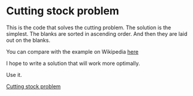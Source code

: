 # Cutting stock problem

This is the code that solves the cutting problem.
The solution is the simplest.
The blanks are sorted in ascending order.
And then they are laid out on the blanks.

You can compare with the example on Wikipedia [here](https://en.wikipedia.org/wiki/Cutting_stock_problem)

I hope to write a solution that will work more optimally.

Use it.


[Cutting stock problem](https://panacond.github.io/Cutting_stock_problem/)
